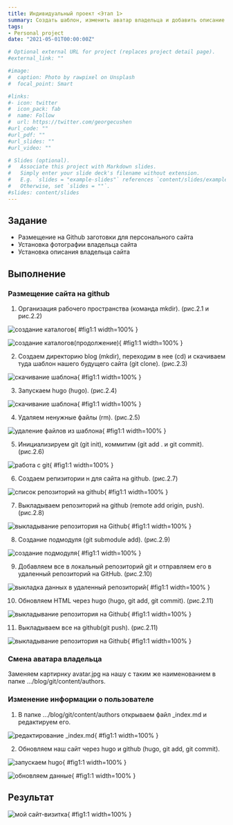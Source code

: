 ```yaml
---
title: Индивидуальный проект <Этап 1>
summary: Создать шаблон, изменить аватар владельца и добавить описание
tags:
- Personal project
date: "2021-05-01T00:00:00Z"

# Optional external URL for project (replaces project detail page).
#external_link: ""

#image:
#  caption: Photo by rawpixel on Unsplash
#  focal_point: Smart

#links:
#- icon: twitter
#  icon_pack: fab
#  name: Follow
#  url: https://twitter.com/georgecushen
#url_code: ""
#url_pdf: ""
#url_slides: ""
#url_video: ""

# Slides (optional).
#   Associate this project with Markdown slides.
#   Simply enter your slide deck's filename without extension.
#   E.g. `slides = "example-slides"` references `content/slides/example-slides.md`.
#   Otherwise, set `slides = ""`.
#slides: content/slides
---
```



## Задание

- Размещение на Github заготовки для персонального сайта
- Установка фотографии владельца сайта
- Установка описания владельца сайта

## Выполнение

### Размещение сайта на github

1. Организация рабочего пространства (команда mkdir). (рис.2.1 и рис.2.2)

![создание каталогов](pics/1.png){ #fig1:1 width=100% }

![создание каталогов(продолжение)](pics/2.png){ #fig1:1 width=100% }

2. Создаем директорию blog (mkdir), переходим в нее (cd) и скачиваем туда шаблон нашего будущего сайта (git clone). (рис.2.3)

![скачивание шаблона](pics/3.png){ #fig1:1 width=100% }

3. Запускаем hugo (hugo). (рис.2.4)

![скачивание шаблона](pics/4.png){ #fig1:1 width=100% }

4. Удаляем ненужные файлы (rm). (рис.2.5)

![удаление файлов из шаблона](pics/5.png){ #fig1:1 width=100% }

5. Инициализируем git (git init), коммитим (git add . и git commit). (рис.2.6)

![работа с git](pics/6.png){ #fig1:1 width=100% }

6. Создаем репизитории н для сайта на github. (рис.2.7)

![список репозиторий на github](pics/7.png){ #fig1:1 width=100% }

7. Выкладываем репозиторий на github (remote add origin, push). (рис.2.8)

![выкладывание репозитория на Github](pics/8.png){ #fig1:1 width=100% }

8. Создание подмодуля (git submodule add). (рис.2.9)

![создание подмодуля](pics/a.png){ #fig1:1 width=100% }

9. Добавляем все в локальный репозиторий git и отправляем его в удаленный репозиторий на GitHub. (рис.2.10)

![выкладка данных в удаленный репозиторий](pics/b.png){ #fig1:1 width=100% }

10. Обновляем HTML через hugo (hugo, git add, git commit). (рис.2.11)

![выкладывание репозитория на Github](pics/9.png){ #fig1:1 width=100% }

11. Выкладываем все на github(git push). (рис.2.11)

![выкладывание репозитория на Github](pics/10.png){ #fig1:1 width=100% }

### Смена аватара владельца

Заменяем картирнку avatar.jpg на нашу с таким же наименованием в папке .../blog/git/content/authors.

### Изменение информации о пользователе

1. В папке .../blog/git/content/authors открываем файл _index.md и редактируем его.

![редактирование _index.md](pics/14.png){ #fig1:1 width=100% }

2. Обновляем наш сайт через hugo и github (hugo, git add, git commit).

![запускаем hugo](pics/15.png){ #fig1:1 width=100% }

![обновляем данные](pics/16.png){ #fig1:1 width=100% }

## Результат

![мой сайт-визитка](pics/18.png){ #fig1:1 width=100% }
